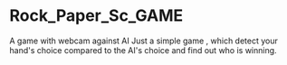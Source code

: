 # Rock_Paper_Sc_GAME
A game with webcam against AI
Just a simple game , which detect your hand's choice compared to the AI's choice and find out who is winning.
